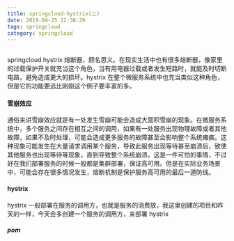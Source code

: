 ```yaml
---
title: springcloud-hystrix(二)
date: 2019-04-25 22:38:29
tags: springcloud
category: springcloud
---
```


![]()

springcloud hystrix 熔断器，顾名思义。在现实生活中也有很多熔断器，像家里的过载保护开关就充当这个角色，当有用电器过载或者发生短路时，就能及时切断电路，避免造成更大的损坏。hystrix 在整个微服务系统中也充当类似这种角色，但是它的功能要远比刚刚这个例子要丰富的多。
<!-- more -->

#### 雪崩效应

通俗来讲雪崩效应就是有一处发生雪崩可能会造成大面积雪崩的现象。在微服务系统中，多个服务之间存在相互之间的调用，如果有一处服务出现物理故障或者其他故障，如果不及时处理，可能会造成更多服务的故障甚至会影响整个系统瘫痪。这种现象可能发生在大量请求调用某个服务，导致此服务出现等待甚至崩溃后，致使其他服务也出现等待等现象，直到导致整个系统崩溃。这是一件可怕的事情，不过好在我们部署服务的时候一般都是集群部署，保证高可用。但是在实际业务场景中，可能会存在很多情况发生，熔断机制是保护服务高可用的最后一道防线。


#### hystrix

hystrix 一般部署在服务的调用方，也就是服务的消费放，我这里创建的项目和昨天的一样，今天会多创建一个服务的调用方，来部署 hystrix

##### pom
``` bash

```




